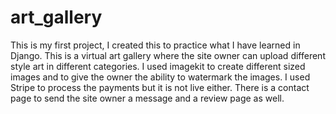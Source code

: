 # art_gallery

This is my first project, I created this to practice what I have learned in Django. This is a virtual art gallery 
where the site owner can upload different style art in different categories. I used imagekit to create different sized images and to give the owner 
the ability to watermark the images. I used Stripe to process the payments but it is not live either. There is a contact page to send the site owner 
a message and a review page as well. 

